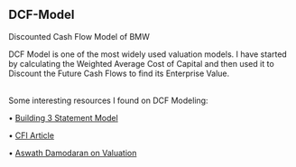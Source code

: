 ## DCF-Model
Discounted Cash Flow Model of BMW

DCF Model is one of the most widely used valuation models. I have started by calculating the Weighted Average Cost of Capital and then used it to Discount the Future Cash Flows to find its Enterprise Value. 

<br>
Some interesting resources I found on DCF Modeling:

• [Building 3 Statement Model](https://corporatefinanceinstitute.com/resources/knowledge/accounting/3-financial-statements-linked/)

• [CFI Article](https://corporatefinanceinstitute.com/resources/knowledge/modeling/dcf-model-training-free-guide/)

• [Aswath Damodaran on Valuation](https://youtube.com/playlist?list=PLUkh9m2BorqnKWu0g5ZUps_CbQ-JGtbI9)
